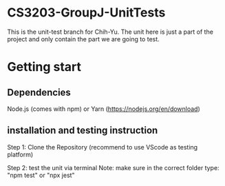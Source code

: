 # CS3203-GroupJ-UnitTests
This is the unit-test branch for Chih-Yu.
The unit here is just a part of the project and only contain the part we are going to test. 

# Getting start
## Dependencies
Node.js (comes with npm) or Yarn (https://nodejs.org/en/download)
## installation and testing instruction
Step 1: Clone the Repository
(recommend to use VScode as testing platform)  

Step 2: test the unit via terminal
Note: make sure in the correct folder
type: "npm test"  or "npx jest" 
